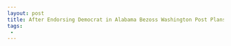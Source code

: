 ```yaml
---
layout: post
title: After Endorsing Democrat in Alabama Bezoss Washington Post Plans to Hit Roy Moore with Allegations of Inappropriate Relations with Teenagers Judge Claims Smear Campaign
tags:
 -
---
```


